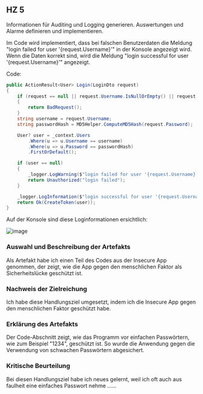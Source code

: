 ## HZ 5

Informationen für Auditing und Logging generieren. Auswertungen und Alarme definieren und implementieren.

Im Code wird implementiert, dass bei falschen Benutzerdaten die Meldung "login failed for user '{request.Username}'" in der Konsole angezeigt wird. Wenn die Daten korrekt sind, wird die Meldung "login successful for user '{request.Username}'" angezeigt.

Code:
``` csharp
public ActionResult<User> Login(LoginDto request)
{
    if (request == null || request.Username.IsNullOrEmpty() || request.Password.IsNullOrEmpty())
    {
        return BadRequest();
    }
    string username = request.Username;
    string passwordHash = MD5Helper.ComputeMD5Hash(request.Password);

    User? user = _context.Users
        .Where(u => u.Username == username)
        .Where(u => u.Password == passwordHash)
        .FirstOrDefault();

    if (user == null)
    {
        _logger.LogWarning($"login failed for user '{request.Username}'");
        return Unauthorized("login failed");
    }

    _logger.LogInformation($"login successful for user '{request.Username}'");
    return Ok(CreateToken(user));
}
```


Auf der Konsole sind diese Loginformationen ersichtlich:

![image](https://github.com/FruitNinja69/VincentRobertThikalvannan_LB_183/assets/89131450/55013093-e7a1-40e4-817a-fa55a629c3cc)

### Auswahl und Beschreibung der Artefakts
Als Artefakt habe ich einen Teil des Codes aus der Insecure App genommen, der zeigt, wie die App gegen den menschlichen Faktor als Sicherheitslücke geschützt ist.

### Nachweis der Zielreichung 
Ich habe diese Handlungsziel umgesetzt, indem ich die Insecure App gegen den menschlichen Faktor geschützt habe.

### Erklärung des Artefakts
Der Code-Abschnitt zeigt, wie das Programm vor einfachen Passwörtern, wie zum Beispiel "1234", geschützt ist. So wurde die Anwendung gegen die Verwendung von schwachen Passwörtern abgesichert.

### Kritische Beurteilung
Bei diesen Handlungsziel habe ich neues gelernt, weil ich oft auch aus faulheit eine einfaches Passwort nehme ......

